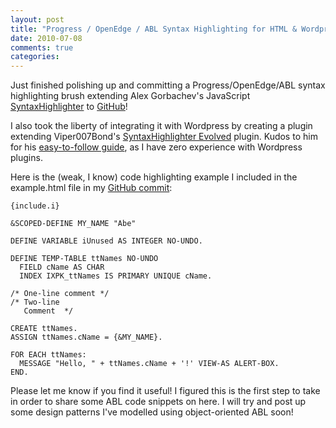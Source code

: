 ```yaml
---
layout: post
title: "Progress / OpenEdge / ABL Syntax Highlighting for HTML & Wordpress"
date: 2010-07-08
comments: true
categories:
---
```


[GitHub]: http://github.com/abevoelker/SyntaxHighlighter-Progress-OpenEdge-ABL-Brush

Just finished polishing up and committing a Progress/OpenEdge/ABL syntax
highlighting brush extending Alex Gorbachev's JavaScript
[SyntaxHighlighter](http://alexgorbatchev.com/SyntaxHighlighter/) to [GitHub][]!

I also took the liberty of integrating it with Wordpress by creating a plugin
extending Viper007Bond's
[SyntaxHighlighter Evolved](http://www.viper007bond.com/wordpress-plugins/syntaxhighlighter/)
plugin. Kudos to him for his 
[easy-to-follow guide](http://www.viper007bond.com/wordpress-plugins/syntaxhighlighter/adding-a-new-brush-language/),
as I have zero experience with Wordpress plugins.

Here is the (weak, I know) code highlighting example I included in the
example.html file in my
[GitHub commit][GitHub]:

```abl
{include.i}

&SCOPED-DEFINE MY_NAME "Abe"

DEFINE VARIABLE iUnused AS INTEGER NO-UNDO.

DEFINE TEMP-TABLE ttNames NO-UNDO
  FIELD cName AS CHAR
  INDEX IXPK_ttNames IS PRIMARY UNIQUE cName.

/* One-line comment */
/* Two-line
   Comment  */

CREATE ttNames.
ASSIGN ttNames.cName = {&MY_NAME}.

FOR EACH ttNames:
  MESSAGE "Hello, " + ttNames.cName + '!' VIEW-AS ALERT-BOX.
END.
```
<!--more-->

Please let me know if you find it useful!  I figured this is the first step
to take in order to share some ABL code snippets on here. I will try and post
up some design patterns I've modelled using object-oriented ABL soon!
